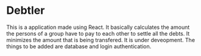 # Debtler
This is a application made using React. It basically calculates the amount the persons of a group have to pay to each other to settle all the debts. It minimizes the amount that is being transfered. It is under deveopment. The things to be added are database and login authentication.
